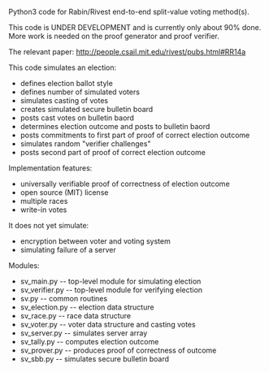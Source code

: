 Python3 code for Rabin/Rivest end-to-end split-value voting method(s).

This code is UNDER DEVELOPMENT and is currently only about 90% done.
More work is needed on the proof generator and proof verifier.

The relevant paper: http://people.csail.mit.edu/rivest/pubs.html#RR14a

This code simulates an election:
   * defines election ballot style
   * defines number of simulated voters
   * simulates casting of votes
   * creates simulated secure bulletin board
   * posts cast votes on bulletin baord
   * determines election outcome and posts to bulletin baord
   * posts commitments to first part of proof of correct election outcome
   * simulates random "verifier challenges"
   * posts second part of proof of correct election outcome

Implementation features:
  * universally verifiable proof of correctness of election outcome
  * open source (MIT) license
  * multiple races
  * write-in votes

It does not yet simulate:
  * encryption between voter and voting system
  * simulating failure of a server

Modules:
  * sv_main.py            -- top-level module for simulating election
  * sv_verifier.py        -- top-level module for verifying election
  * sv.py                 -- common routines
  * sv_election.py        -- election data structure
  * sv_race.py            -- race data structure
  * sv_voter.py           -- voter data structure and casting votes
  * sv_server.py          -- simulates server array
  * sv_tally.py           -- computes election outcome
  * sv_prover.py          -- produces proof of correctness of outcome
  * sv_sbb.py             -- simulates secure bulletin board  


